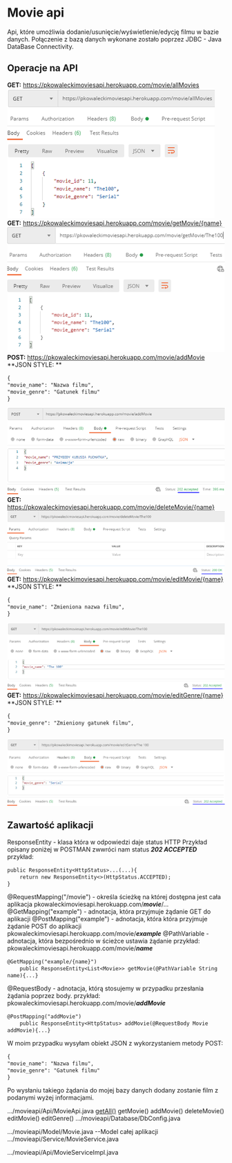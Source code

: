 # Movie api
Api, które umożliwia dodanie/usunięcie/wyświetlenie/edycję filmu w bazie danych.
Połączenie z bazą danych wykonane zostało poprzez JDBC - Java DataBase Connectivity.
## Operacje na API

**GET:** https://pkowaleckimoviesapi.herokuapp.com/movie/allMovies 
![All movies](/img/allMovies.PNG)
**GET:** https://pkowaleckimoviesapi.herokuapp.com/movie/getMovie/{name}
![Get one movie](/img/getMovie.PNG)
**POST:** https://pkowaleckimoviesapi.herokuapp.com/movie/addMovie 
**JSON STYLE: **
```
{
"movie_name": "Nazwa filmu",
"movie_genre": "Gatunek filmu"
}
```
![Add your movie](/img/addMovie.PNG)
**GET:** https://pkowaleckimoviesapi.herokuapp.com/movie/deleteMovie/{name}
![Delete movie](/img/deleteMovie.PNG)
**GET:** https://pkowaleckimoviesapi.herokuapp.com/movie/editMovie/{name}
**JSON STYLE: **
```
{
"movie_name": "Zmieniona nazwa filmu",
}
```
![Edit movie](/img/editMovie.PNG)
**GET:** https://pkowaleckimoviesapi.herokuapp.com/movie/editGenre/{name}
**JSON STYLE: **
```
{
"movie_genre": "Zmieniony gatunek filmu",
}
```
![Edit genre](/img/editGenre.PNG)

## Zawartość aplikacji
ResponseEntity - klasa która w odpowiedzi daje status HTTP
Przykład opisany poniżej w POSTMAN zwwróci nam status ***202 ACCEPTED***
przykład:
```
public ResponseEntity<HttpStatus>...(...){
    return new ResponseEntity<>(HttpStatus.ACCEPTED);
}
````

@RequestMapping("/movie") - określa ścieżkę na której dostępna jest cała aplikacja
pkowaleckimoviesapi.herokuapp.com/***movie***/...
@GetMapping("example") - adnotacja, która przyjmuje żądanie GET do aplikacji
@PostMapping("example") - adnotacja, która  która przyjmuje żądanie POST do aplikacji
pkowaleckimoviesapi.herokuapp.com/movie/***example***
@PathVariable  - adnotacja, która bezpośrednio w ścieżce ustawia żądanie
przykład:
pkowaleckimoviesapi.herokuapp.com/movie/***name***
```
@GetMapping("example/{name}")
    public ResponseEntity<List<Movie>> getMovie(@PathVariable String name){...}
```
@RequestBody - adnotacja, którą stosujemy w przypadku przesłania żądania poprzez body.
przykład:
pkowaleckimoviesapi.herokuapp.com/movie/***addMovie***
```
@PostMapping("addMovie")
    public ResponseEntity<HttpStatus> addMovie(@RequestBody Movie addMovie){...}
```
W moim przypadku wysyłam obiekt JSON z wykorzystaniem metody POST:
```
{
"movie_name": "Nazwa filmu",
"movie_genre": "Gatunek filmu"
}
```
Po wysłaniu takiego żądania do mojej bazy danych dodany zostanie film z podanymi wyżej informacjami.

.../movieapi/Api/MovieApi.java
[getAll()](src/main/java/pl/kowalecki/movieapi/Api/MovieApi.java)
getMovie()
addMovie()
deleteMovie()
editMovie()
editGenre()
.../movieapi/Database/DbConfig.java

.../movieapi/Model/Movie.java
--Model całej aplikacji
.../movieapi/Service/MovieService.java

.../movieapi/Api/MovieServiceImpl.java
